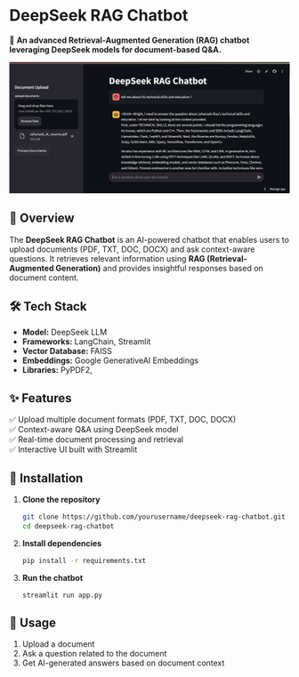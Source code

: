 # **DeepSeek RAG Chatbot**

🚀 **An advanced Retrieval-Augmented Generation (RAG) chatbot leveraging DeepSeek models for document-based Q&A.**

![DeepSeek RAG Chatbot](projects.PNG)

## **📌 Overview**
The **DeepSeek RAG Chatbot** is an AI-powered chatbot that enables users to upload documents (PDF, TXT, DOC, DOCX) and ask context-aware questions. It retrieves relevant information using **RAG (Retrieval-Augmented Generation)** and provides insightful responses based on document content.

## **🛠️ Tech Stack**
- **Model:** DeepSeek LLM  
- **Frameworks:** LangChain, Streamlit  
- **Vector Database:** FAISS  
- **Embeddings:** Google GenerativeAI Embeddings  
- **Libraries:** PyPDF2,   

## **✨ Features**
✅ Upload multiple document formats (PDF, TXT, DOC, DOCX)  
✅ Context-aware Q&A using DeepSeek model  
✅ Real-time document processing and retrieval  
✅ Interactive UI built with Streamlit  

## **📂 Installation**
1. **Clone the repository**  
   ```bash
   git clone https://github.com/yourusername/deepseek-rag-chatbot.git
   cd deepseek-rag-chatbot
   ```
2. **Install dependencies**  
   ```bash
   pip install -r requirements.txt
   ```
3. **Run the chatbot**  
   ```bash
   streamlit run app.py
   ```

## **🚀 Usage**
1. Upload a document  
2. Ask a question related to the document  
3. Get AI-generated answers based on document context 

